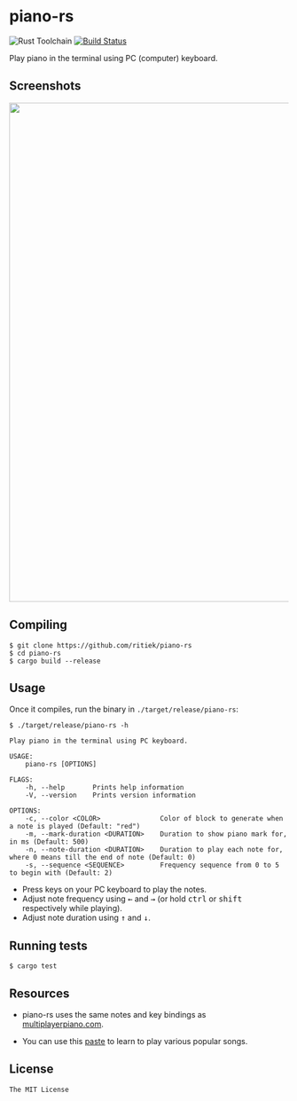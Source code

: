 # piano-rs

![Rust Toolchain](https://img.shields.io/badge/rust-stable-brightgreen.svg)
[![Build Status](https://travis-ci.org/ritiek/piano-rs.svg?branch=master)](https://travis-ci.org/ritiek/piano-rs)

Play piano in the terminal using PC (computer) keyboard.

## Screenshots

<img src="http://i.imgur.com/33s2XDW.png" width="900">

## Compiling

```
$ git clone https://github.com/ritiek/piano-rs
$ cd piano-rs
$ cargo build --release
```
## Usage

Once it compiles, run the binary in `./target/release/piano-rs`:

```
$ ./target/release/piano-rs -h

Play piano in the terminal using PC keyboard.

USAGE:
    piano-rs [OPTIONS]

FLAGS:
    -h, --help       Prints help information
    -V, --version    Prints version information

OPTIONS:
    -c, --color <COLOR>               Color of block to generate when a note is played (Default: "red")
    -m, --mark-duration <DURATION>    Duration to show piano mark for, in ms (Default: 500)
    -n, --note-duration <DURATION>    Duration to play each note for, where 0 means till the end of note (Default: 0)
    -s, --sequence <SEQUENCE>         Frequency sequence from 0 to 5 to begin with (Default: 2)
```

- Press keys on your PC keyboard to play the notes.
- Adjust note frequency using <kbd>←</kbd> and <kbd>→</kbd> (or hold <kbd>ctrl</kbd> or <kbd>shift</kbd> respectively while playing).
- Adjust note duration using <kbd>↑</kbd> and <kbd>↓</kbd>.

## Running tests

```
$ cargo test
```

## Resources

- piano-rs uses the same notes and key bindings as [multiplayerpiano.com](http://multiplayerpiano.com).

- You can use this [paste](https://pastebin.com/CX1ew0uB) to learn to play various popular songs.

## License

`The MIT License`
